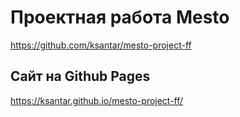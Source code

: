 # Проектная работа Mesto

https://github.com/ksantar/mesto-project-ff

## Сайт на Github Pages

https://ksantar.github.io/mesto-project-ff/